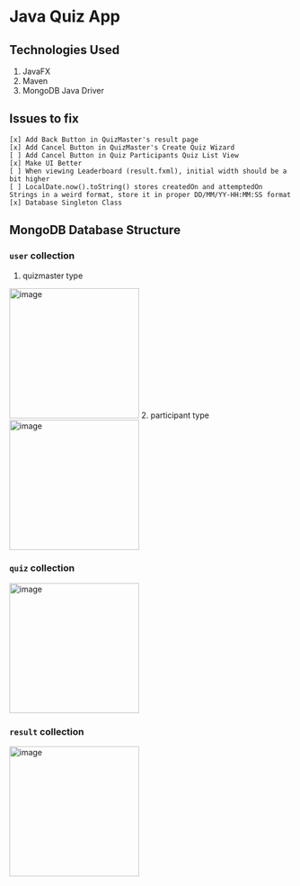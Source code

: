 # Java Quiz App

## Technologies Used

1. JavaFX
2. Maven
3. MongoDB Java Driver

## Issues to fix

```
[x] Add Back Button in QuizMaster's result page
[x] Add Cancel Button in QuizMaster's Create Quiz Wizard
[ ] Add Cancel Button in Quiz Participants Quiz List View
[x] Make UI Better
[ ] When viewing Leaderboard (result.fxml), initial width should be a bit higher
[ ] LocalDate.now().toString() stores createdOn and attemptedOn Strings in a weird format, store it in proper DD/MM/YY-HH:MM:SS format
[x] Database Singleton Class
```

## MongoDB Database Structure

### `user` collection
1. quizmaster type
<img width="231" alt="image" src="https://user-images.githubusercontent.com/68689014/234000855-ca28413c-7d21-4153-98cc-f2e38bcfb66d.png">
2. participant type
<img width="231" alt="image" src="https://user-images.githubusercontent.com/68689014/234001067-e0b8aab6-7a3e-4d31-b59d-fa30e21e57c0.png">

### `quiz` collection
<img width="231" alt="image" src="https://user-images.githubusercontent.com/68689014/234000484-cac054df-d35a-47a2-99d4-e6d4aebd5c3c.png">

### `result` collection
<img width="231" alt="image" src="https://user-images.githubusercontent.com/68689014/234001243-290d8ed3-448d-4910-a9d9-c1cad3049551.png">
